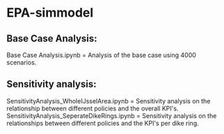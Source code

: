 # EPA-simmodel

## Base Case Analysis:
Base Case Analysis.ipynb = Analysis of the base case using 4000 scenarios. 

## Sensitivity analysis:
SensitivityAnalysis_WholeIJsselArea.ipynb = Sensitivity analysis on the relationship between different policies and the overall KPI's.
SensitivityAnalysis_SeperateDikeRings.ipynb = Sensitivity analysis on the relationships between different policies and the KPI's per dike ring. 
